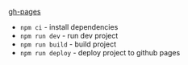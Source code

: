 [gh-pages](https://monssterff.github.io/photo_test/)

- ```npm ci``` - install dependencies
- ```npm run dev``` - run dev project
- ```npm run build``` - build project
- ```npm run deploy``` - deploy project to github pages
